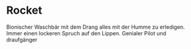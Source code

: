 # Rocket

Bionischer Waschbär mit dem Drang alles mit der Humme zu erledigen. Immer einen lockeren Spruch auf den Lippen. Genialer Pilot und draufgänger
